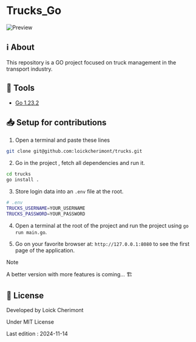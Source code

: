 # Trucks_Go


![Preview](https://placehold.co/600x400 "Trucks_Go")


## :information_source: About  

This repository is a GO project focused on truck management in the transport industry.


## :wrench: Tools
- [Go 1.23.2](https://go.dev/ "Go official website")


## :inbox_tray: Setup for contributions
1. Open a terminal and paste these lines

```bash
git clone git@github.com:loickcherimont/trucks.git
```

2. Go in the project , fetch all dependencies and run it.

<!-- Verify if "go install ." it's OK! -->
```bash
cd trucks
go install . 
```

3. Store login data into an `.env` file at the root.
```bash
# .env
TRUCKS_USERNAME=YOUR_USERNAME 
TRUCKS_PASSWORD=YOUR_PASSWORD
```

4. Open a terminal at the root of the project and run the project using `go run main.go`.

4. Go on your favorite browser at: `http://127.0.0.1:8080` to see the first page of the application.

<!--## :warning: Prerequisites -->
<!--## :thinking: How does it run ?
-->

> [!NOTE]
> A better version with more features is coming... 🏗️

<!--## :test_tube: Features
- Implement AddTruck func logic

**********
With Gin
- Build a CRUD interface for /admin/trucks to manage trucks
- 		// database/database.go Fix: Prevent duplication of the previous query
		// about user_admin table
- Prevent database to begin with another integer than 1 for the first element in database.

- `session, err := models.Store.Get(r, "session-name")
			utils.ProcessError(err, w)` that line is repetitive in handlers/handlers.go and middlewares/middlewares.go
- Secure the app (Store into public folder only file client can visit)
-->


## :key: License

Developed by Loick Cherimont  

Under MIT License  

Last edition : 2024-11-14



